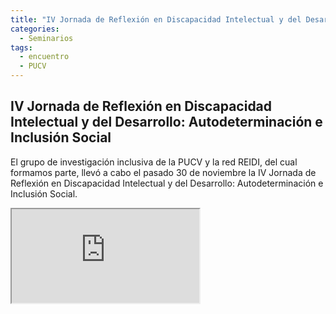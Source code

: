 ```yaml
---
title: "IV Jornada de Reflexión en Discapacidad Intelectual y del Desarrollo: Autodeterminación e Inclusión Social"
categories:
  - Seminarios
tags:
  - encuentro
  - PUCV
---
```


<h2>IV Jornada de Reflexión en Discapacidad Intelectual y del Desarrollo: Autodeterminación e Inclusión Social</h2>

El grupo de investigación inclusiva de la PUCV y la red REIDI, del cual formamos parte, llevó a cabo el pasado 30 de noviembre la IV Jornada de Reflexión en Discapacidad Intelectual y del Desarrollo: Autodeterminación e Inclusión Social. 

<!-- 16:9 aspect ratio -->
<div class="embed-responsive embed-responsive-16by9">
  <iframe class="embed-responsive-item" src="https://www.youtube.com/embed/zODw8CTOR58"></iframe>
</div>